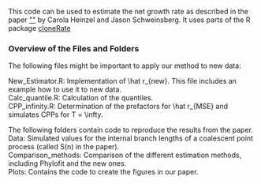 This code can be used to estimate the net growth rate as described in the paper [""]() by Carola Heinzel and Jason Schweinsberg. It uses parts of the R package [cloneRate](https://github.com/bdj34/cloneRate?tab=readme-ov-file)


### Overview of the Files and Folders

The following files might be important to apply our method to new data: <br>

New_Estimator.R: Implementation of \hat r_{new}. This file includes an example how to use it to new data. <br> 
Calc_quantile.R: Calculation of the quantiles. <br>
CPP_infinity.R: Determination of the prefactors for \hat r_{MSE} and simulates CPPs for T = \infty. <br>

The following folders contain code to reproduce the results from the paper. <br>
Data: Simulated values for the internal branch lengths of a coalescent point process (called S(n) in the paper). <br>
Comparison_methods: Comparison of the different estimation methods, including Phylofit and the new ones. <br> 
Plots: Contains the code to create the figures in our paper. <br>
